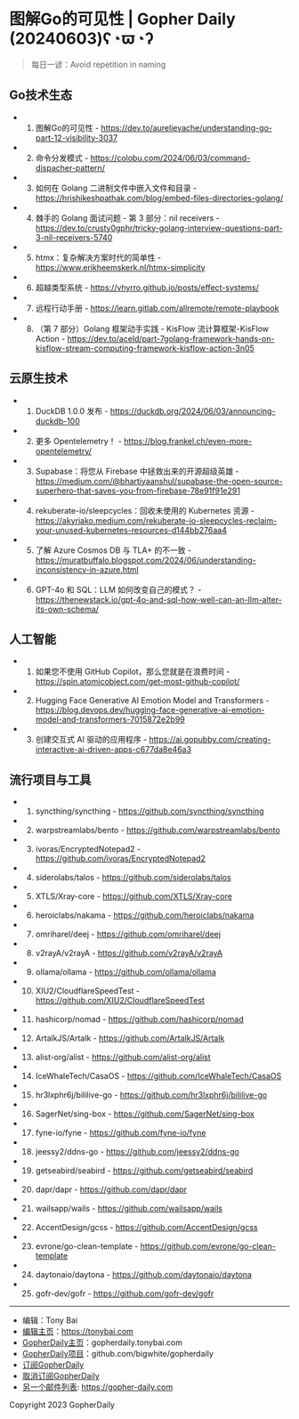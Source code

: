 # 图解Go的可见性 | Gopher Daily (20240603)ʕ◔ϖ◔ʔ

>每日一谚：Avoid repetition in naming

## Go技术生态


- 1. 图解Go的可见性 - https://dev.to/aurelievache/understanding-go-part-12-visibility-3037

- 2. 命令分发模式 - https://colobu.com/2024/06/03/command-dispacher-pattern/

- 3. 如何在 Golang 二进制文件中嵌入文件和目录 - https://hrishikeshpathak.com/blog/embed-files-directories-golang/

- 4. 棘手的 Golang 面试问题 - 第 3 部分：nil receivers - https://dev.to/crusty0gphr/tricky-golang-interview-questions-part-3-nil-receivers-5740

- 5. htmx：复杂解决方案时代的简单性 - https://www.erikheemskerk.nl/htmx-simplicity

- 6. 超越类型系统 - https://vhyrro.github.io/posts/effect-systems/

- 7. 远程行动手册 - https://learn.gitlab.com/allremote/remote-playbook

- 8. （第 7 部分）Golang 框架动手实践 - KisFlow 流计算框架-KisFlow Action - https://dev.to/aceld/part-7golang-framework-hands-on-kisflow-stream-computing-framework-kisflow-action-3n05


## 云原生技术


- 1. DuckDB 1.0.0 发布 - https://duckdb.org/2024/06/03/announcing-duckdb-100

- 2. 更多 Opentelemetry！ - https://blog.frankel.ch/even-more-opentelemetry/

- 3. Supabase：将您从 Firebase 中拯救出来的开源超级英雄 - https://medium.com/@bhartiyaanshul/supabase-the-open-source-superhero-that-saves-you-from-firebase-78e91f91e291

- 4. rekuberate-io/sleepcycles：回收未使用的 Kubernetes 资源 - https://akyriako.medium.com/rekuberate-io-sleepcycles-reclaim-your-unused-kubernetes-resources-d144bb276aa4

- 5. 了解 Azure Cosmos DB 与 TLA&#43; 的不一致 - https://muratbuffalo.blogspot.com/2024/06/understanding-inconsistency-in-azure.html

- 6. GPT-4o 和 SQL：LLM 如何改变自己的模式？ - https://thenewstack.io/gpt-4o-and-sql-how-well-can-an-llm-alter-its-own-schema/


## 人工智能


- 1. 如果您不使用 GitHub Copilot，那么您就是在浪费时间 - https://spin.atomicobject.com/get-most-github-copilot/

- 2. Hugging Face Generative AI Emotion Model and Transformers - https://blog.devops.dev/hugging-face-generative-ai-emotion-model-and-transformers-7015872e2b99

- 3. 创建交互式 AI 驱动的应用程序 - https://ai.gopubby.com/creating-interactive-ai-driven-apps-c677da8e46a3


## 流行项目与工具


- 1. syncthing/syncthing - https://github.com/syncthing/syncthing

- 2. warpstreamlabs/bento - https://github.com/warpstreamlabs/bento

- 3. ivoras/EncryptedNotepad2 - https://github.com/ivoras/EncryptedNotepad2

- 4. siderolabs/talos - https://github.com/siderolabs/talos

- 5. XTLS/Xray-core - https://github.com/XTLS/Xray-core

- 6. heroiclabs/nakama - https://github.com/heroiclabs/nakama

- 7. omriharel/deej - https://github.com/omriharel/deej

- 8. v2rayA/v2rayA - https://github.com/v2rayA/v2rayA

- 9. ollama/ollama - https://github.com/ollama/ollama

- 10. XIU2/CloudflareSpeedTest - https://github.com/XIU2/CloudflareSpeedTest

- 11. hashicorp/nomad - https://github.com/hashicorp/nomad

- 12. ArtalkJS/Artalk - https://github.com/ArtalkJS/Artalk

- 13. alist-org/alist - https://github.com/alist-org/alist

- 14. IceWhaleTech/CasaOS - https://github.com/IceWhaleTech/CasaOS

- 15. hr3lxphr6j/bililive-go - https://github.com/hr3lxphr6j/bililive-go

- 16. SagerNet/sing-box - https://github.com/SagerNet/sing-box

- 17. fyne-io/fyne - https://github.com/fyne-io/fyne

- 18. jeessy2/ddns-go - https://github.com/jeessy2/ddns-go

- 19. getseabird/seabird - https://github.com/getseabird/seabird

- 20. dapr/dapr - https://github.com/dapr/dapr

- 21. wailsapp/wails - https://github.com/wailsapp/wails

- 22. AccentDesign/gcss - https://github.com/AccentDesign/gcss

- 23. evrone/go-clean-template - https://github.com/evrone/go-clean-template

- 24. daytonaio/daytona - https://github.com/daytonaio/daytona

- 25. gofr-dev/gofr - https://github.com/gofr-dev/gofr


----

- 编辑：Tony Bai
- [编辑主页](https://tonybai.com)：https://tonybai.com
- [GopherDaily主页](https://gopherdaily.tonybai.com)：gopherdaily.tonybai.com
- [GopherDaily项目](https://github.com/bigwhite/gopherdaily)：github.com/bigwhite/gopherdaily
- [订阅GopherDaily](https://gopherdaily.tonybai.com/subscribe)
- [取消订阅GopherDaily](https://gopherdaily.tonybai.com/unsubscribe)
- [另一个邮件列表](https://gopher-daily.com): https://gopher-daily.com

Copyright 2023 GopherDaily
